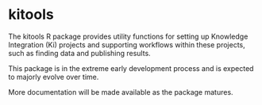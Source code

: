 # kitools

The kitools R package provides utility functions for setting up Knowledge Integration (Ki) projects and supporting workflows within these projects, such as finding data and publishing results.

This package is in the extreme early development process and is expected to majorly evolve over time.

More documentation will be made available as the package matures.
